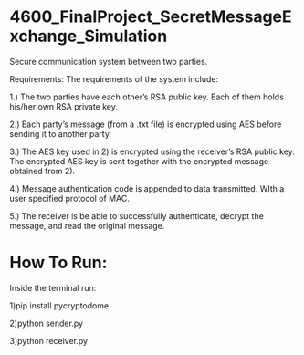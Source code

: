 # 4600_FinalProject_SecretMessageExchange_Simulation
 Secure communication system between two parties.

Requirements:
The requirements of the system include:

1.) The two parties have each other’s RSA public key. Each of them holds his/her own RSA
private key.

2.) Each party’s message (from a .txt file) is encrypted using AES before sending it to
another party.

3.) The AES key used in 2) is encrypted using the receiver’s RSA public key. The encrypted
AES key is sent together with the encrypted message obtained from 2).

4.) Message authentication code is appended to data transmitted. WIth a user specified protocol of MAC.

5.) The receiver is be able to successfully authenticate, decrypt the message, and read
the original message.

# How To Run:
Inside the terminal run:

1)pip install pycryptodome

2)python sender.py

3)python receiver.py



